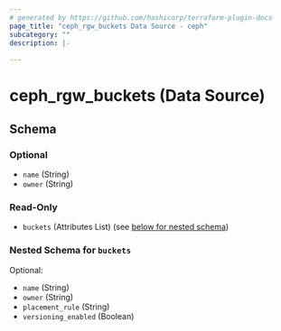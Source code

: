 ```yaml
---
# generated by https://github.com/hashicorp/terraform-plugin-docs
page_title: "ceph_rgw_buckets Data Source - ceph"
subcategory: ""
description: |-
  
---
```


# ceph_rgw_buckets (Data Source)





<!-- schema generated by tfplugindocs -->
## Schema

### Optional

- `name` (String)
- `owner` (String)

### Read-Only

- `buckets` (Attributes List) (see [below for nested schema](#nestedatt--buckets))

<a id="nestedatt--buckets"></a>
### Nested Schema for `buckets`

Optional:

- `name` (String)
- `owner` (String)
- `placement_rule` (String)
- `versioning_enabled` (Boolean)
